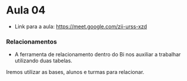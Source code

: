 # Aula 04

- Link para a aula: https://meet.google.com/zii-urss-xzd

### Relacionamentos 
- A ferramenta de relacionamento dentro do Bi nos auxiliar a trabalhar utilizando duas tabelas.

Iremos utilizar as bases, alunos e turmas para relacionar.
